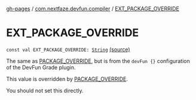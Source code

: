 [gh-pages](../index.md) / [com.nextfaze.devfun.compiler](index.md) / [EXT_PACKAGE_OVERRIDE](./-e-x-t_-p-a-c-k-a-g-e_-o-v-e-r-r-i-d-e.md)

# EXT_PACKAGE_OVERRIDE

`const val EXT_PACKAGE_OVERRIDE: `[`String`](https://kotlinlang.org/api/latest/jvm/stdlib/kotlin/-string/index.html) [(source)](https://github.com/NextFaze/dev-fun/tree/master/devfun-compiler/src/main/java/com/nextfaze/devfun/compiler/Compiler.kt#L197)

The same as [PACKAGE_OVERRIDE](-p-a-c-k-a-g-e_-o-v-e-r-r-i-d-e.md), but is from the `devFun {}` configuration of the DevFun Grade plugin.

This value is overridden by [PACKAGE_OVERRIDE](-p-a-c-k-a-g-e_-o-v-e-r-r-i-d-e.md).

You should not set this directly.

